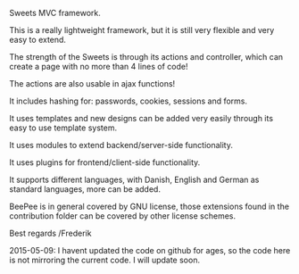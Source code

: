 Sweets MVC framework.

This is a really lightweight framework, but it is still very flexible and very easy to extend.

The strength of the Sweets is through its actions and controller, which can create a page with no more than 4 lines of code!

The actions are also usable in ajax functions!

It includes hashing for: passwords, cookies, sessions and forms.

It uses templates and new designs can be added very easily through its easy to use template system.

It uses modules to extend backend/server-side functionality.

It uses plugins for frontend/client-side functionality.

It supports different languages, with Danish, English and German as standard languages, more can be added.

BeePee is in general covered by GNU license, those extensions found in the contribution folder can be covered by other
license schemes.

Best regards /Frederik

2015-05-09: I havent updated the code on github for ages, so the code here is not mirroring the current code. I will update soon.
